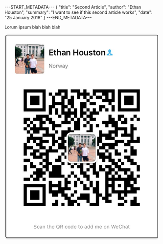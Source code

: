 ---START_METADATA---
{
  "title": "Second Article",
  "author": "Ethan Houston",
  "summary": "I want to see if this second article works",
  "date": "25 January 2018"
}
---END_METADATA---

Lorum ipsum blah blah blah

![Text](/img/qr.JPG)